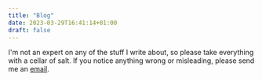 ```yaml
---
title: "Blog"
date: 2023-03-29T16:41:14+01:00
draft: false
---
```


I'm not an expert on any of the stuff I write about, so please take everything
with a cellar of salt. If you notice anything wrong or misleading, please send
me an [email](mailto:hectorjbrown@protonmail.com).

